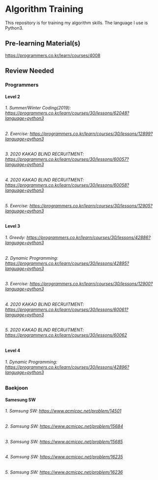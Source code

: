 # Algorithm Training
This repository is for training my algorithm skills.
The language I use is Python3.

## Pre-learning Material(s)
https://programmers.co.kr/learn/courses/4008

## Review Needed
### Programmers
#### Level 2
###### 1. Summer/Winter Coding(2019): https://programmers.co.kr/learn/courses/30/lessons/62048?language=python3
###### 2. Exercise: https://programmers.co.kr/learn/courses/30/lessons/12899?language=python3
###### 3. 2020 KAKAO BLIND RECRUITMENT: https://programmers.co.kr/learn/courses/30/lessons/60057?language=python3
###### 4. 2020 KAKAO BLIND RECRUITMENT: https://programmers.co.kr/learn/courses/30/lessons/60058?language=python3
###### 5. Exercise: https://programmers.co.kr/learn/courses/30/lessons/12905?language=python3
#### Level 3
###### 1. Greedy: https://programmers.co.kr/learn/courses/30/lessons/42886?language=python3
###### 2. Dynamic Programming: https://programmers.co.kr/learn/courses/30/lessons/42895?language=python3
###### 3. Exercise: https://programmers.co.kr/learn/courses/30/lessons/12900?language=python3
###### 4. 2020 KAKAO BLIND RECRUITMENT: https://programmers.co.kr/learn/courses/30/lessons/60061?language=python3
###### 5. 2020 KAKAO BLIND RECRUITMENT: https://programmers.co.kr/learn/courses/30/lessons/60062
#### Level 4
###### 1. Dynamic Programming: https://programmers.co.kr/learn/courses/30/lessons/42896?language=python3

### Baekjoon
#### Samesung SW
###### 1. Samsung SW: https://www.acmicpc.net/problem/14501
###### 2. Samsung SW: https://www.acmicpc.net/problem/15684
###### 3. Samsung SW: https://www.acmicpc.net/problem/15685
###### 4. Samsung SW: https://www.acmicpc.net/problem/16235
###### 5. Samsung SW: https://www.acmicpc.net/problem/16236
